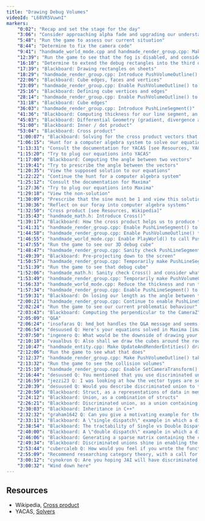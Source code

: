 ```yaml
---
title: "Drawing Debug Volumes"
videoId: "L68VR5VuwnI"
markers:
    "0:02": "Recap and set the stage for the day"
    "3:06": "Consider approaching alpha fade and upgrading our understanding of the camera"
    "5:48": "Run the game to assess our current situation"
    "8:44": "Determine to fix the camera code"
    "9:41": "handmade_world_mode.cpp and handmade_render_group.cpp: Make PlayWorld() generate fewer rooms and SetCameraTransform() disable the fog in debug mode"
    "12:39": "Run the game to see that the fog is disabled, and consider how to define the extents of a room"
    "16:10": "Determine to extend the debug rectangles into the third dimension as per @Miblo's request"
    "17:39": "Blackboard: Drawing rectangles on sheets"
    "18:29": "handmade_render_group.cpp: Introduce PushVolumeOutline() based on PushCube()"
    "22:06": "Blackboard: Cube edges, faces and vertices"
    "23:09": "handmade_render_group.cpp: Enable PushVolumeOutline() to set the cube vertices"
    "25:16": "Blackboard: Defining cube vertices and edges"
    "28:14": "handmade_render_group.cpp: Enable PushVolumeOutline() to call PushLineSegment() for each edge"
    "31:18": "Blackboard: Cube edges"
    "36:03": "handmade_render_group.cpp: Introduce PushLineSegment()"
    "41:36": "Blackboard: Computing thickness for our line segment, an end user-facing approach being to use a distance field in a shader, but using the cross product in a debug scenario"
    "45:03": "Blackboard: Differential Geometry (gradient, divergence and curl) and Geometric Algebra (dot and cross product)"
    "51:00": "Blackboard: Inner / dot product"
    "53:04": "Blackboard: Cross product"
    "1:00:07": "Blackboard: Solving for the cross product vectors that go in the same direction"
    "1:06:15": "Hunt for a computer algebra system to solve our equation"
    "1:13:31": "Consult the documentation for YACAS [see Resources, YACAS]"
    "1:15:20": "Try to plug our equations into YACAS"
    "1:17:00": "Blackboard: Computing the angle between two vectors"
    "1:19:41": "Try to prescribe the angle between the vectors"
    "1:20:35": "View the supposed solution to our equations"
    "1:22:22": "Continue the hunt for a computer algebra system"
    "1:25:12": "Consult the documentation for Maxima"
    "1:27:36": "Try to plug our equations into Maxima"
    "1:29:18": "View the non-solution"
    "1:30:09": "Prescribe that the sine must be 1 and view this solution"
    "1:30:36": "Reflect on our foray into computer algebra systems"
    "1:32:50": "Cross product [see Resources, Wikipedia]"
    "1:35:43": "handmade_math.h: Introduce Cross()"
    "1:39:17": "Blackboard: How the cross product helps us to produce thickness"
    "1:41:31": "handmade_render_group.cpp: Enable PushLineSegment() to compute the normalised perpendicular using Cross() and NOZ()"
    "1:44:58": "handmade_render_group.cpp: Enable PushVolumeOutline() to pass the C and Thickness to PushLineSegment()"
    "1:46:55": "handmade_world_mode.cpp: Enable PlayWorld() to call PushVolumeOutline()"
    "1:47:55": "Run the game to see our 3D debug cube"
    "1:48:47": "handmade_render_group.cpp: Sanity check PushLineSegment()"
    "1:49:39": "Blackboard: Pre-projecting down to the screen"
    "1:50:57": "handmade_render_group.cpp: Temporarily make PushLineSegment() keep the Line in line with the camera's Z axis"
    "1:51:39": "Run the game to see that debug cube"
    "1:52:06": "handmade_math.h: Sanity check Cross() and consider what is happening"
    "1:53:49": "handmade_render_group.cpp: Temporarily make PushVolumeOutline() only draw one segment, and run the game to see how that looks"
    "1:56:33": "handmade_world_mode.cpp: Reduce the thickness and run the game to see the problem when the line is head-on"
    "1:57:34": "handmade_render_group.cpp: Enable PushLineSegment() to compensate for the LinePerpLength"
    "1:59:31": "Blackboard: On losing our length as the angle between the edges reduces to 0"
    "2:00:21": "handmade_render_group.cpp: Continue to enable PushLineSegment() to compensate for the LinePerpLength"
    "2:02:24": "Run the game to see our current problematic behaviour"
    "2:03:43": "Blackboard: Computing the perpendicular to the CameraZ"
    "2:05:09": "Q&A"
    "2:06:24": "insofaras Q: hmd_bot handles the Q&A message and seems to be dead"
    "2:06:54": "desuused Q: Here's your equations solved in Maxima [image], and here's your equations solved with expanding (sinθ)^2 through dot product: [image]. I think this approach is completely wrong when trying to derive cross product"
    "2:07:50": "ingenero Q: What would be the downside of drawing your debug lines as 3D cylinders or extruded rectangles? It seems like that would look a little nice when viewed from all angles"
    "2:10:18": "vaualbus Q: Also shall we draw the cubes around the room?"
    "2:10:47": "handmade_entity.cpp: Make UpdateAndRenderEntities() draw collision volumes"
    "2:12:06": "Run the game to see what that does"
    "2:12:37": "handmade_render_group.cpp: Make PushVolumeOutline() take the ObjectTransform into account"
    "2:13:32": "Run the game to see the collision volumes"
    "2:15:10": "handmade_render_group.cpp: Enable SetCameraTransform() to set the DebugXForm in both modes, and run the game to see the collision volumes in the game mode"
    "2:16:44": "desuused Q: You mentioned that you use discriminated unions. Have you seen Rust's implementation of sum types?"
    "2:16:59": "jezzi23 Q: I was looking at how the vector types are set up in Handmade Hero as unions. As far as I know, it's undefined behaviour to write value to one type of a union and then read as another type. Is doing something like this well defined - vec1.x = 5.0f and then read as vec1.E[0] - or is it one of the cases where we rely that a reasonable compiler will do the right thing?"
    "2:20:39": "desuused Q: Would you describe discriminated union to the general public?"
    "2:20:50": "Blackboard: Struct, as a representations of data in memory"
    "2:24:12": "Blackboard: Union, as a combination of structs"
    "2:26:21": "Blackboard: Discriminated union, as a union containing a type field"
    "2:30:03": "Blackboard: Inheritance in C++"
    "2:32:32": "graham1642 Q: Can you give a motivating example for these discriminating unions?"
    "2:33:11": "Blackboard: A \"single dispatch\" example in which a discriminated union and inheritance work equally well"
    "2:38:54": "Blackboard: The tractability of Single vs Double Dispatch"
    "2:40:00": "Blackboard: A \"double dispatch\" example in which a discriminated union excels"
    "2:46:06": "Blackboard: Generating a sparse matrix containing the cases you care about"
    "2:49:34": "Blackboard: Discriminated unions shine in enabling the ability to write code which looks at the way in which types are set among more than one object"
    "2:53:44": "cubercaleb Q: How would you feel if you wrote the functions for colliding each pair or types, and allowed the compiler to generate the sparse matrix of function calls for you?"
    "2:55:09": "Recommend researching category theory, with a call for @Pseudonym73"
    "3:00:12": "cynokron Q: Are you hoping JAI will have discriminated unions?"
    "3:00:32": "Wind down here"
---
```


## Resources

* Wikipedia, [Cross product](https://en.wikipedia.org/wiki/Cross_product)
* YACAS, [Solvers](http://yacas.readthedocs.io/en/latest/reference_manual/solvers.html)
